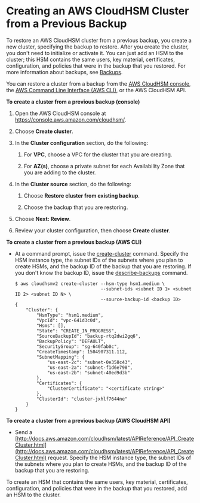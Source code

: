 # Creating an AWS CloudHSM Cluster from a Previous Backup<a name="create-cluster-from-backup"></a>

To restore an AWS CloudHSM cluster from a previous backup, you create a new cluster, specifying the backup to restore\. After you create the cluster, you don't need to initialize or activate it\. You can just add an HSM to the cluster; this HSM contains the same users, key material, certificates, configuration, and policies that were in the backup that you restored\. For more information about backups, see [Backups](backups.md)\.

You can restore a cluster from a backup from the [AWS CloudHSM console](https://console.aws.amazon.com/cloudhsm/), the [AWS Command Line Interface \(AWS CLI\)](https://aws.amazon.com/cli/), or the AWS CloudHSM API\.

**To create a cluster from a previous backup \(console\)**

1. Open the AWS CloudHSM console at [https://console\.aws\.amazon\.com/cloudhsm/](https://console.aws.amazon.com/cloudhsm/)\.

1. Choose **Create cluster**\.

1. In the **Cluster configuration** section, do the following:

   1. For **VPC**, choose a VPC for the cluster that you are creating\.

   1. For **AZ\(s\)**, choose a private subnet for each Availability Zone that you are adding to the cluster\.

1. In the **Cluster source** section, do the following:

   1. Choose **Restore cluster from existing backup**\.

   1. Choose the backup that you are restoring\.

1. Choose **Next: Review**\.

1. Review your cluster configuration, then choose **Create cluster**\.

**To create a cluster from a previous backup \(AWS CLI\)**

+ At a command prompt, issue the [create\-cluster](http://docs.aws.amazon.com/cli/latest/reference/cloudhsmv2/create-cluster.html) command\. Specify the HSM instance type, the subnet IDs of the subnets where you plan to create HSMs, and the backup ID of the backup that you are restoring\. If you don't know the backup ID, issue the [describe\-backups](http://docs.aws.amazon.com/cli/latest/reference/cloudhsmv2/describe-backups.html) command\.

  ```
  $ aws cloudhsmv2 create-cluster --hsm-type hsm1.medium \
                                  --subnet-ids <subnet ID 1> <subnet ID 2> <subnet ID N> \
                                  --source-backup-id <backup ID>
  {
      "Cluster": {
          "HsmType": "hsm1.medium",
          "VpcId": "vpc-641d3c0d",
          "Hsms": [],
          "State": "CREATE_IN_PROGRESS",
          "SourceBackupId": "backup-rtq2dwi2gq6",
          "BackupPolicy": "DEFAULT",
          "SecurityGroup": "sg-640fab0c",
          "CreateTimestamp": 1504907311.112,
          "SubnetMapping": {
              "us-east-2c": "subnet-0e358c43",
              "us-east-2a": "subnet-f1d6e798",
              "us-east-2b": "subnet-40ed9d3b"
          },
          "Certificates": {
              "ClusterCertificate": "<certificate string>"
          },
          "ClusterId": "cluster-jxhlf7644ne"
      }
  }
  ```

**To create a cluster from a previous backup \(AWS CloudHSM API\)**

+ Send a [http://docs.aws.amazon.com/cloudhsm/latest/APIReference/API_CreateCluster.html](http://docs.aws.amazon.com/cloudhsm/latest/APIReference/API_CreateCluster.html) request\. Specify the HSM instance type, the subnet IDs of the subnets where you plan to create HSMs, and the backup ID of the backup that you are restoring\.

To create an HSM that contains the same users, key material, certificates, configuration, and policies that were in the backup that you restored, add an HSM to the cluster\.